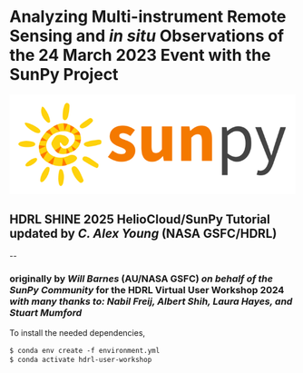 # Analyzing Multi-instrument Remote Sensing and *in situ* Observations of the 24 March 2023 Event with the SunPy Project

![sunpy logo](images/sunpy_logo_landscape.png)

## HDRL SHINE 2025 HelioCloud/SunPy Tutorial updated by *C. Alex Young* (NASA GSFC/HDRL)
--
### originally by *Will Barnes* (AU/NASA GSFC) *on behalf of the SunPy Community* for the HDRL Virtual User Workshop 2024 *with many thanks to: Nabil Freij, Albert Shih, Laura Hayes, and Stuart Mumford*

To install the needed dependencies,

```shell
$ conda env create -f environment.yml
$ conda activate hdrl-user-workshop
```
